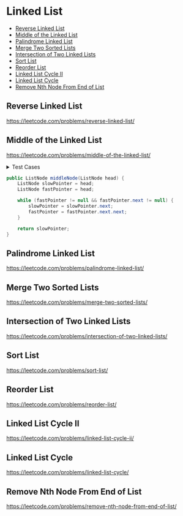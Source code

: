 # Linked List

+ [Reverse Linked List](#reverse-linked-list)
+ [Middle of the Linked List](#middle-of-the-linked-list)
+ [Palindrome Linked List](#palindrome-linked-list)
+ [Merge Two Sorted Lists](#merge-two-sorted-lists)
+ [Intersection of Two Linked Lists](#intersection-of-two-linked-lists)
+ [Sort List](#sort-list)
+ [Reorder List](#reorder-list)
+ [Linked List Cycle II](#linked-list-cycle-ii)
+ [Linked List Cycle](#linked-list-cycle)
+ [Remove Nth Node From End of List](#remove-nth-node-from-end-of-list)


## Reverse Linked List

https://leetcode.com/problems/reverse-linked-list/

## Middle of the Linked List

https://leetcode.com/problems/middle-of-the-linked-list/

<details><summary>Test Cases</summary><blockquote>

``` java
import org.junit.jupiter.api.BeforeEach;
import org.junit.jupiter.api.Test;

import java.util.List;

import static org.junit.jupiter.api.Assertions.*;

class SolutionTest {
    private Solution sol;

    @BeforeEach
    void setUp() {
        sol = new Solution();
    }

    @Test
    void testMiddleNodeInOddList() {
        ListNode list = buildLinkedList(List.of(1, 2, 3, 4, 5));
        ListNode expected = buildLinkedList(List.of(3, 4, 5));
        assertEquals(expected, sol.middleNode(list));
    }

    @Test
    void testMiddleNodeInEvenList() {
        ListNode list = buildLinkedList(List.of(1, 2, 3, 4));
        ListNode expected = buildLinkedList(List.of(3, 4));
        assertEquals(expected, sol.middleNode(list));
    }

    private ListNode buildLinkedList(List<Integer> source) {
        ListNode node = null;
        ListNode prev = null;
        for (int i = source.size() - 1; i >= 0; i--) {
            node = new ListNode(source.get(i), prev);
            prev = node;
        }
        return node;
    }
}
```

``` java
import java.util.Objects;

public class ListNode {
    int val;
    ListNode next;
    ListNode() {}
    ListNode(int val) { this.val = val; }
    ListNode(int val, ListNode next) { this.val = val; this.next = next; }

    @Override
    public boolean equals(Object o) {
        if (this == o) return true;
        if (o == null || getClass() != o.getClass()) return false;
        ListNode listNode = (ListNode) o;
        return val == listNode.val && Objects.equals(next, listNode.next);
    }
}
```

</blockquote></details>


``` java
public ListNode middleNode(ListNode head) {
    ListNode slowPointer = head;
    ListNode fastPointer = head;

    while (fastPointer != null && fastPointer.next != null) {
        slowPointer = slowPointer.next;
        fastPointer = fastPointer.next.next;
    }

    return slowPointer;
}
```


## Palindrome Linked List

https://leetcode.com/problems/palindrome-linked-list/

## Merge Two Sorted Lists

https://leetcode.com/problems/merge-two-sorted-lists/

## Intersection of Two Linked Lists

https://leetcode.com/problems/intersection-of-two-linked-lists/

## Sort List

https://leetcode.com/problems/sort-list/

## Reorder List

https://leetcode.com/problems/reorder-list/

## Linked List Cycle II

https://leetcode.com/problems/linked-list-cycle-ii/

## Linked List Cycle

https://leetcode.com/problems/linked-list-cycle/

## Remove Nth Node From End of List

https://leetcode.com/problems/remove-nth-node-from-end-of-list/